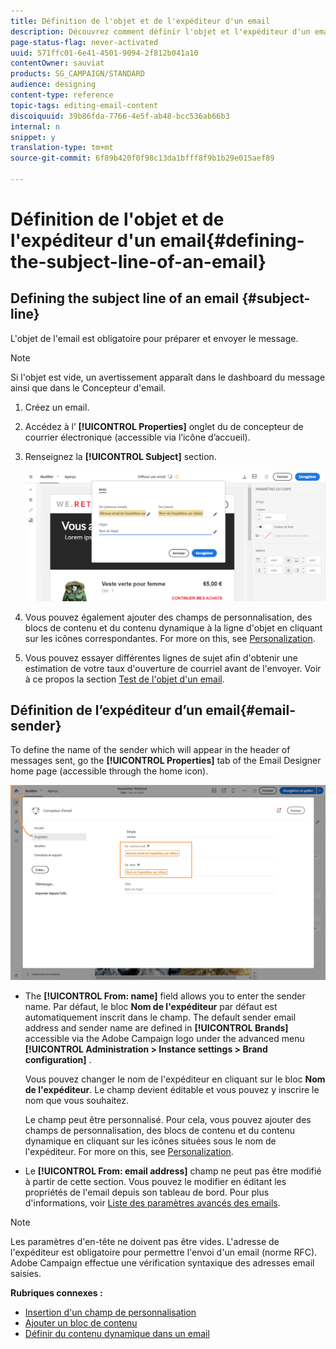 ```yaml
---
title: Définition de l'objet et de l'expéditeur d'un email
description: Découvrez comment définir l'objet et l'expéditeur d'un email dans le Concepteur d'email.
page-status-flag: never-activated
uuid: 571ffc01-6e41-4501-9094-2f812b041a10
contentOwner: sauviat
products: SG_CAMPAIGN/STANDARD
audience: designing
content-type: reference
topic-tags: editing-email-content
discoiquuid: 39b86fda-7766-4e5f-ab48-bcc536ab66b3
internal: n
snippet: y
translation-type: tm+mt
source-git-commit: 6f89b420f0f98c13da1bfff8f9b1b29e015aef89

---
```



# Définition de l&#39;objet et de l&#39;expéditeur d&#39;un email{#defining-the-subject-line-of-an-email}

## Defining the subject line of an email {#subject-line}

L&#39;objet de l&#39;email est obligatoire pour préparer et envoyer le message.

>[!NOTE]
>
>Si l&#39;objet est vide, un avertissement apparaît dans le dashboard du message ainsi que dans le Concepteur d&#39;email.

1. Créez un email.
1. Accédez à l’ **[!UICONTROL Properties]** onglet du de concepteur de courrier électronique (accessible via l’icône d’accueil).
1. Renseignez la **[!UICONTROL Subject]** section.

   ![](assets/email_designer_subject.png)

1. Vous pouvez également ajouter des champs de personnalisation, des blocs de contenu et du contenu dynamique à la ligne d&#39;objet en cliquant sur les icônes correspondantes. For more on this, see [Personalization](../../designing/using/personalization.md).
1. Vous pouvez essayer différentes lignes de sujet afin d&#39;obtenir une estimation de votre taux d&#39;ouverture de courriel avant de l&#39;envoyer. Voir à ce propos la section [Test de l&#39;objet d&#39;un email](../../sending/using/testing-subject-line-email.md).

## Définition de l’expéditeur d’un email{#email-sender}

To define the name of the sender which will appear in the header of messages sent, go the **[!UICONTROL Properties]** tab of the Email Designer home page (accessible through the home icon).

![](assets/delivery_content_edition16.png)

* The **[!UICONTROL From: name]** field allows you to enter the sender name. Par défaut, le bloc **Nom de l&#39;expéditeur** par défaut est automatiquement inscrit dans le champ. The default sender email address and sender name are  defined in **[!UICONTROL Brands]** accessible via the Adobe Campaign logo under the advanced menu **[!UICONTROL Administration > Instance settings > Brand configuration]** .

   Vous pouvez changer le nom de l&#39;expéditeur en cliquant sur le bloc **Nom de l&#39;expéditeur**. Le champ devient éditable et vous pouvez y inscrire le nom que vous souhaitez.

   Le champ peut être personnalisé. Pour cela, vous pouvez ajouter des champs de personnalisation, des blocs de contenu et du contenu dynamique en cliquant sur les icônes situées sous le nom de l&#39;expéditeur. For more on this, see [Personalization](../../designing/using/personalization.md).

* Le **[!UICONTROL From: email address]** champ ne peut pas être modifié à partir de cette section. Vous pouvez le modifier en éditant les propriétés de l&#39;email depuis son tableau de bord. Pour plus d&#39;informations, voir [Liste des paramètres avancés des emails](../../administration/using/configuring-email-channel.md#advanced-parameters).

>[!NOTE]
>
>Les paramètres d&#39;en-tête ne doivent pas être vides. L&#39;adresse de l&#39;expéditeur est obligatoire pour permettre l&#39;envoi d&#39;un email (norme RFC). Adobe Campaign effectue une vérification syntaxique des adresses email saisies.

**Rubriques connexes :**

* [Insertion d&#39;un champ de personnalisation](../../designing/using/personalization.md#inserting-a-personalization-field)
* [Ajouter un bloc de contenu](../../designing/using/personalization.md#adding-a-content-block)
* [Définir du contenu dynamique dans un email](../../designing/using/personalization.md#defining-dynamic-content-in-an-email)

